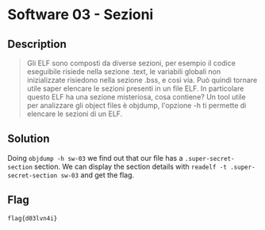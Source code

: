 # Software 03 - Sezioni

## Description
> Gli ELF sono composti da diverse sezioni, per esempio il codice eseguibile risiede nella sezione .text, le variabili globali non inizializzate risiedono nella sezione .bss, e così via. Può quindi tornare utile saper elencare le sezioni presenti in un file ELF. 
In particolare questo ELF ha una sezione misteriosa, cosa contiene? 
Un tool utile per analizzare gli object files è objdump, l'opzione -h ti permette di elencare le sezioni di un ELF.

## Solution
Doing `objdump -h sw-03` we find out that our file has a `.super-secret-section` section.
We can display the section details with `readelf -t .super-secret-section sw-03` and get the flag.

## Flag
`flag{d03lvn4i}`